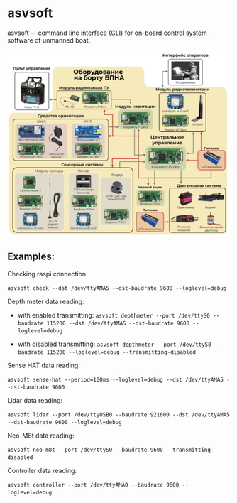 # asvsoft

asvsoft -- command line interface (CLI) for on-board control system software of unmanned boat.

![Image alt](assets/scheme.jpg)

## Examples:

Checking raspi connection:

`asvsoft check --dst /dev/ttyAMA5 --dst-baudrate 9600 --loglevel=debug`

Depth meter data reading:

- with enabled transmitting: `asvsoft depthmeter --port /dev/ttyS0 --baudrate 115200 --dst /dev/ttyAMA5 --dst-baudrate 9600 --loglevel=debug`

- with disabled transmitting: `asvsoft depthmeter --port /dev/ttyS0 --baudrate 115200 --loglevel=debug --transmitting-disabled`

Sense HAT data reading:

`asvsoft sense-hat --period=100ms --loglevel=debug --dst /dev/ttyAMA5 --dst-baudrate 9600`

Lidar data reading:

`asvsoft lidar --port /dev/ttyUSB0 --baudrate 921600 --dst /dev/ttyAMA5 --dst-baudrate 9600 --loglevel=debug`

Neo-M8t data reading:

`asvsoft neo-m8t --port /dev/ttyS0 --baudrate 9600 --transmitting-disabled`

Controller data reading:

`asvsoft controller --port /dev/ttyAMA0 --baudrate 9600 --loglevel=debug`
